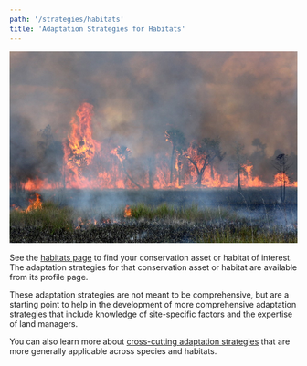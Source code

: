```yaml
---
path: '/strategies/habitats'
title: 'Adaptation Strategies for Habitats'
---
```


<content-header icon="marine_estuarine_ecosystems" title="Adaptation Strategies for Habitats"></content-header>

<!-- https://www.flickr.com/photos/bigcypressnps/31750376365/ -->

![Prescribed burn, Big Cypress National Preserve.](31750376365_a216f7afd5_k.jpg 'Prescribed burn, Big Cypress National Preserve.  Photo: NPS.')

See the [habitats page](/habitats) to find your conservation asset or habitat of interest. The adaptation strategies for that conservation asset or habitat are available from its profile page.

These adaptation strategies are not meant to be comprehensive, but are a starting point to help in the development of more comprehensive adaptation strategies that include knowledge of site-specific factors and the expertise of land managers.

You can also learn more about [cross-cutting adaptation strategies](/strategies/crosscutting) that are more generally applicable across species and habitats.
